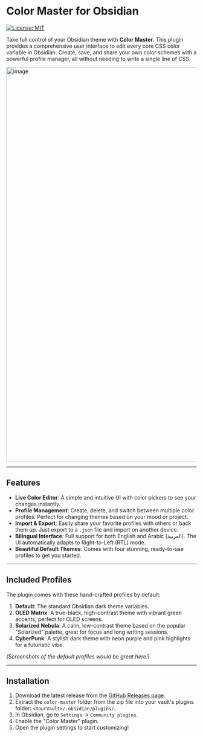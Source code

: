 # Color Master for Obsidian

[![License: MIT](https://img.shields.io/badge/License-MIT-yellow.svg)](https://opensource.org/licenses/MIT)

Take full control of your Obsidian theme with **Color Master**. This plugin provides a comprehensive user interface to edit every core CSS color variable in Obsidian. Create, save, and share your own color schemes with a powerful profile manager, all without needing to write a single line of CSS.

<img width="1920" height="1044" alt="image" src="https://github.com/user-attachments/assets/086e52f4-5d04-414c-88c3-e2b7604718c8" />


---

## Features

* **Live Color Editor**: A simple and intuitive UI with color pickers to see your changes instantly.
* **Profile Management**: Create, delete, and switch between multiple color profiles. Perfect for changing themes based on your mood or project.
* **Import & Export**: Easily share your favorite profiles with others or back them up. Just export to a `.json` file and import on another device.
* **Bilingual Interface**: Full support for both English and Arabic (العربية). The UI automatically adapts to Right-to-Left (RTL) mode.
* **Beautiful Default Themes**: Comes with four stunning, ready-to-use profiles to get you started.

---

## Included Profiles

The plugin comes with these hand-crafted profiles by default:

1.  **Default**: The standard Obsidian dark theme variables.
2.  **OLED Matrix**: A true-black, high-contrast theme with vibrant green accents, perfect for OLED screens.
3.  **Solarized Nebula**: A calm, low-contrast theme based on the popular "Solarized" palette, great for focus and long writing sessions.
4.  **CyberPunk**: A stylish dark theme with neon purple and pink highlights for a futuristic vibe.

*(Screenshots of the default profiles would be great here!)*

---

## Installation

1.  Download the latest release from the [GitHub Releases page](https://github.com/yazanammar/obsidian-color-master/releases).
2.  Extract the `color-master` folder from the zip file into your vault's plugins folder: `<YourVault>/.obsidian/plugins/`.
3.  In Obsidian, go to `Settings` -> `Community plugins`.
4.  Enable the "Color Master" plugin.
5.  Open the plugin settings to start customizing!

